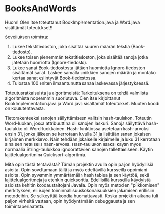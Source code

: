 # BooksAndWords

Huom! Olen itse toteuttanut BookImplementation.java ja Word.java sisältämät toteutukset!!

Sovelluksen toiminta:
1. Lukee tekstitiedoston, joka sisältää suuren määrän tekstiä (Book-tiedosto).
2. Lukee toisen pienemmän tekstitiedoston, joka sisältää sanoja jotka jätetään huomiotta (Ignore-tiedosto).
3. Lukee sanat Book-tiedostosta jättäen huomiotta Ignore-tiedoston sisältämät sanat. Laskee samalla uniikkien sanojen määrän ja montako kertaa 
sanat esiintyvät Book-tiedostossa.
4. Tulostaa 100 eniten ilmaantunutta sanaa laskevassa järjestyksessä.

Toteutusratkaisuista ja algoritmeistä:
Tarkoituksena on tehdä valmiista algoritmista nopeammin suoriutuva. Olen itse kirjoittanut BookImplementation.java ja Word.java sisältämät toteutukset.
Muuten koodi on koulutehtävästä. 

Tietorakenteeksi sanojen säilyttämiseen valitsin hash-taulukon. Toteutin Word-luokan, jossa 
attribuuttina oli sanojen laskuri. Sanoja säilyttävä hash-taulukko oli Word-luokkainen. Hash-funktiossa asetetaan hash-arvoksi ensin 31, 
jonka jälkeen se kerrotaan luvulla 31 ja lisätään sanan jokaisen kirjaimen merkkiarvo. 
Näin tehdään jokaiselle kirjaimelle ja luku 31 kerrotaan aina sen hetkisellä hash-arvolla.
Hash-taulukon lisäksi käytin myös normaalia String-taulukkoa ignoorattavien sanojen tallettamiseen.
Käytin lajittelualgoritmina Quicksort-algoritmia.

Mitä opin tästä tehtävästä?
Tämän projektin avulla opin paljon hyödyllisiä asioita. Opin soveltamaan tällä ja myös edeltävillä kursseilla
 oppimiani asioita. Opin syvemmin ymmärtämään hash tablea ja sen käyttöä, sekä lajittelualgoritmeja ja 
  etenkin quicksorttia. Edellisillä kursseilla käydyistä asioista kehitin koodaustaitojani Javalla. Opin myös metodien
 "pilkkomisen" merkityksen, eli isojen toiminnallisuuskokonaisuuksien jakamisen erillisiin metodeihin. Se
 selkeyttää koodia huomattavasti. Koska projektin aikana tuli paljon virheitä vastaan, opin hyödyntämään debuggausta 
 ja sen toimintaperiaatetta. 


